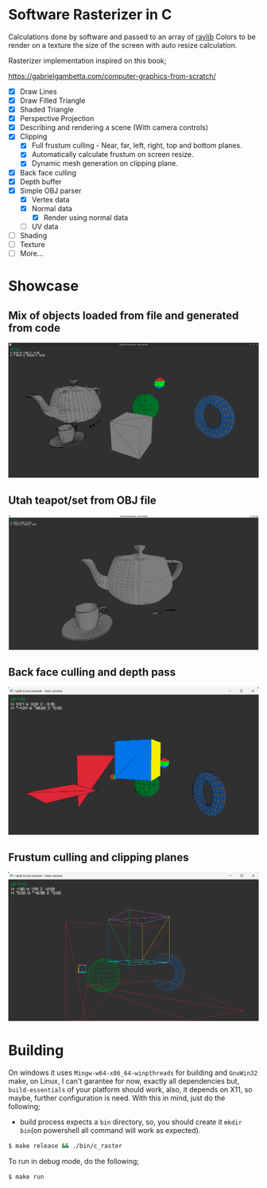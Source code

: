 # Software Rasterizer in C

Calculations done by software and passed to an array of [raylib](https://github.com/raysan5/raylib) Colors to be render on a texture the size of the screen with auto resize calculation.

Rasterizer implementation inspired on this book;

https://gabrielgambetta.com/computer-graphics-from-scratch/

-   [x] Draw Lines
-   [x] Draw Filled Triangle
-   [x] Shaded Triangle
-   [x] Perspective Projection
-   [x] Describing and rendering a scene (With camera controls)
-   [x] Clipping
    -   [x] Full frustum culling - Near, far, left, right, top and bottom planes.
    -   [x] Automatically calculate frustum on screen resize.
    -   [x] Dynamic mesh generation on clipping plane.
-   [x] Back face culling
-   [x] Depth buffer
-   [x] Simple OBJ parser
    -   [x] Vertex data
    -   [x] Normal data
        -   [x] Render using normal data
    -   [ ] UV data
-   [ ] Shading
-   [ ] Texture
-   [ ] More...

# Showcase

## Mix of objects loaded from file and generated from code

![From OBJ file and code](./obj_loading-1.png)

## Utah teapot/set from OBJ file

![Utah teapot/set from OBJ file](./obj_loading.png)

## Back face culling and depth pass

![Back face culling and depth buffer](./depth_pass_and_back_face_culling.png)

## Frustum culling and clipping planes

![Bottom and far plane clipping on view](./frustum_culling.png)

# Building

On windows it uses `Mingw-w64-x86_64-winpthreads` for building and `GnuWin32` make, on Linux, I can't garantee for now, exactly all dependencies but, `build-essentials` of your platform should work, also, it depends on X11, so maybe, further configuration is need.
With this in mind, just do the following;

-   build process expects a `bin` directory, so, you should create it `mkdir bin`(on powershell all command will work as expected).

```bash
$ make release && ./bin/c_raster
```

To run in debug mode, do the following;

```bash
$ make run
```
